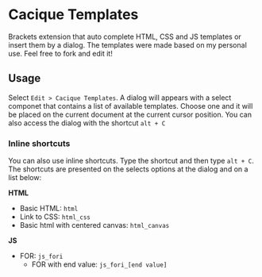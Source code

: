 # Cacique Templates
Brackets extension that auto complete HTML, CSS and JS templates or insert them by a dialog. The templates were made based on my personal use. Feel free to fork and edit it!

## Usage
Select `Edit > Cacique Templates`. A dialog will appears with a select componet that contains a list of available templates. Choose one and it will be placed on the current document at the current cursor position. You can also access the dialog with the shortcut `alt + C`

### Inline shortcuts
You can also use inline shortcuts. Type the shortcut and then type `alt + C`. The shortcuts are presented on the selects options at the dialog and on a list below:

**HTML**
* Basic HTML: `html`
* Link to CSS: `html_css`
* Basic html with centered canvas: `html_canvas`

**JS**
* FOR: `js_fori`
  * FOR with end value: `js_fori_[end value]`

